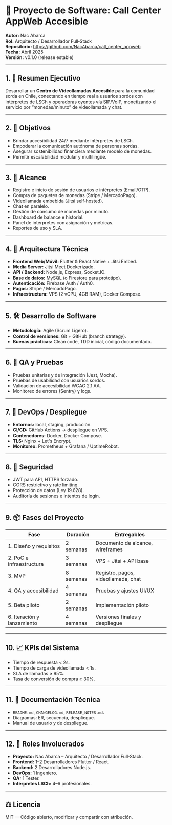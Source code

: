 # 📘 Proyecto de Software: Call Center AppWeb Accesible

**Autor:** Nac Abarca  
**Rol:** Arquitecto / Desarrollador Full‑Stack  
**Repositorio:** https://github.com/NacAbarca/call_center_appweb  
**Fecha:** Abril 2025  
**Versión:** v0.1.0 (release estable)

---

## 1. 🧠 Resumen Ejecutivo

Desarrollar un **Centro de Videollamadas Accesible** para la comunidad sorda en Chile, conectando en tiempo real a usuarios sordos con intérpretes de LSCh y operadoras oyentes vía SIP/VoIP, monetizando el servicio por “monedas/minuto” de videollamada y chat.

---

## 2. 🎯 Objetivos

- Brindar accesibilidad 24/7 mediante intérpretes de LSCh.  
- Empoderar la comunicación autónoma de personas sordas.  
- Asegurar sostenibilidad financiera mediante modelo de monedas.  
- Permitir escalabilidad modular y multilingüe.

---

## 3. 📌 Alcance

- Registro e inicio de sesión de usuarios e intérpretes (Email/OTP).  
- Compra de paquetes de monedas (Stripe / MercadoPago).  
- Videollamada embebida (Jitsi self‑hosted).  
- Chat en paralelo.  
- Gestión de consumo de monedas por minuto.  
- Dashboard de balance e historial.  
- Panel de intérpretes con asignación y métricas.  
- Reportes de uso y SLA.

---

## 4. 📐 Arquitectura Técnica

- **Frontend Web/Móvil:** Flutter & React Native + Jitsi Embed.  
- **Media Server:** Jitsi Meet Dockerizado.  
- **API / Backend:** Node.js, Express, Socket.IO.  
- **Base de datos:** MySQL (o Firestore para prototipo).  
- **Autenticación:** Firebase Auth / Auth0.  
- **Pagos:** Stripe / MercadoPago.  
- **Infraestructura:** VPS (2 vCPU, 4GB RAM), Docker Compose.  

---

## 5. 🛠️ Desarrollo de Software

- **Metodología:** Agile (Scrum Ligero).  
- **Control de versiones:** Git + GitHub (branch strategy).  
- **Buenas prácticas:** Clean code, TDD inicial, código documentado.

---

## 6. 🧪 QA y Pruebas

- Pruebas unitarias y de integración (Jest, Mocha).  
- Pruebas de usabilidad con usuarios sordos.  
- Validación de accesibilidad WCAG 2.1 AA.  
- Monitoreo de errores (Sentry) y logs.

---

## 7. 🚀 DevOps / Despliegue

- **Entornos:** local, staging, producción.  
- **CI/CD:** GitHub Actions → despliegue en VPS.  
- **Contenedores:** Docker, Docker Compose.  
- **TLS:** Nginx + Let's Encrypt.  
- **Monitoreo:** Prometheus + Grafana / UptimeRobot.

---

## 8. 🔐 Seguridad

- JWT para API, HTTPS forzado.  
- CORS restrictivo y rate limiting.  
- Protección de datos (Ley 19.628).  
- Auditoría de sesiones e intentos de login.

---

## 9. 📦 Fases del Proyecto

| Fase                       | Duración     | Entregables                           |
|----------------------------|--------------|---------------------------------------|
| 1. Diseño y requisitos     | 2 semanas    | Documento de alcance, wireframes      |
| 2. PoC e infraestructura   | 3 semanas    | VPS + Jitsi + API base                |
| 3. MVP                     | 8 semanas    | Registro, pagos, videollamada, chat   |
| 4. QA y accesibilidad      | 4 semanas    | Pruebas y ajustes UI/UX               |
| 5. Beta piloto             | 2 semanas    | Implementación piloto                 |
| 6. Iteración y lanzamiento | 4 semanas    | Versiones finales y despliegue        |

---

## 10. 📈 KPIs del Sistema

- Tiempo de respuesta < 2s.  
- Tiempo de carga de videollamada < 1s.  
- SLA de llamadas ≥ 95%.  
- Tasa de conversión de compra ≥ 30%.

---

## 11. 📑 Documentación Técnica

- `README.md`, `CHANGELOG.md`, `RELEASE_NOTES.md`.  
- Diagramas: ER, secuencia, despliegue.  
- Manual de usuario y de despliegue.

---

## 12. 👥 Roles Involucrados

- **Proyecto:** Nac Abarca – Arquitecto / Desarrollador Full‑Stack.  
- **Frontend:** 1–2 Desarrolladores Flutter / React.  
- **Backend:** 2 Desarrolladores Node.js.  
- **DevOps:** 1 Ingeniero.  
- **QA:** 1 Tester.  
- **Intérpretes LSCh:** 4–6 profesionales.

---

## ⚖️ Licencia

MIT — Código abierto, modificar y compartir con atribución.
